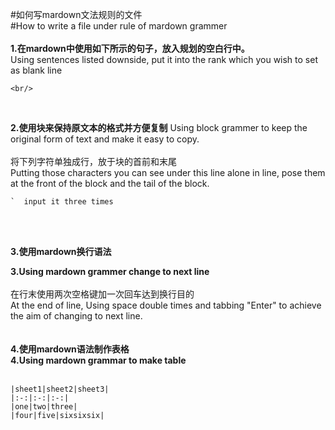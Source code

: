 #如何写mardown文法规则的文件  
#How to write a file under rule of mardown grammer
<br/>
<br/>
**1.在mardown中使用如下所示的句子，放入规划的空白行中。**   
Using sentences listed downside, put it into the rank which you wish to set as blank line
```
<br/>
```
<br/>  

**2.使用块来保持原文本的格式并方便复制** 
Using block grammer to keep the original form of text and make it easy to copy.   
<br/>
将下列字符单独成行，放于块的首前和末尾     
Putting those characters you can see under this line alone in line, pose them at the front of the block and the tail of the block.  

```
`  input it three times
```
<br/>
<br/>  

**3.使用mardown换行语法**

**3.Using mardown grammer change to next line**  
<br/>
在行末使用两次空格键加一次回车达到换行目的  
At the end of line, Using space double times and tabbing "Enter" to achieve the aim of changing to next line.  
<br/>
<br/>
**4.使用mardown语法制作表格**  
**4.Using mardown grammar to make table**  
<br/>
```
|sheet1|sheet2|sheet3|  
|:-:|:-:|:-:|  
|one|two|three|  
|four|five|sixsixsix|  
```
<br/>
<br/>
